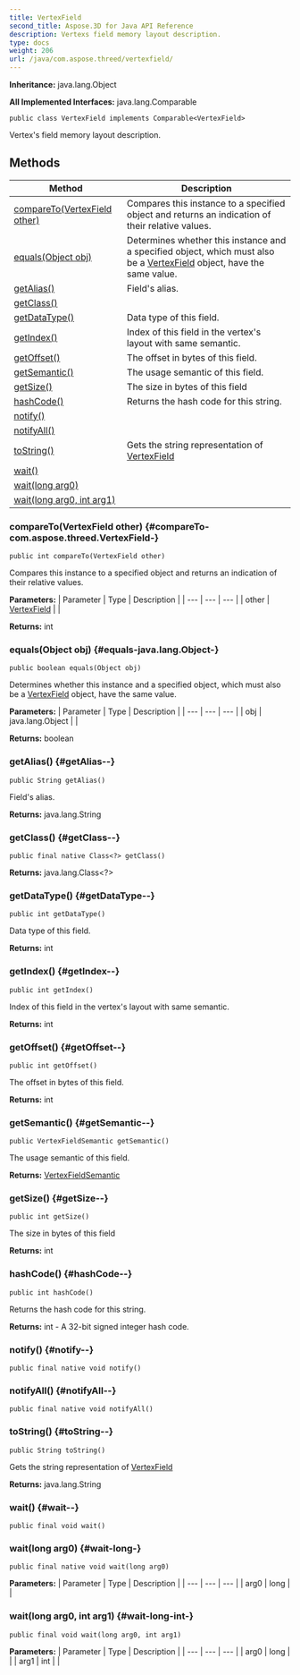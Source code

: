 ```yaml
---
title: VertexField
second_title: Aspose.3D for Java API Reference
description: Vertexs field memory layout description.
type: docs
weight: 206
url: /java/com.aspose.threed/vertexfield/
---
```


**Inheritance:**
java.lang.Object

**All Implemented Interfaces:**
java.lang.Comparable
```
public class VertexField implements Comparable<VertexField>
```

Vertex's field memory layout description.
## Methods

| Method | Description |
| --- | --- |
| [compareTo(VertexField other)](#compareTo-com.aspose.threed.VertexField-) | Compares this instance to a specified object and returns an indication of their relative values. |
| [equals(Object obj)](#equals-java.lang.Object-) | Determines whether this instance and a specified object, which must also be a [VertexField](../../com.aspose.threed/vertexfield) object, have the same value. |
| [getAlias()](#getAlias--) | Field's alias. |
| [getClass()](#getClass--) |  |
| [getDataType()](#getDataType--) | Data type of this field. |
| [getIndex()](#getIndex--) | Index of this field in the vertex's layout with same semantic. |
| [getOffset()](#getOffset--) | The offset in bytes of this field. |
| [getSemantic()](#getSemantic--) | The usage semantic of this field. |
| [getSize()](#getSize--) | The size in bytes of this field |
| [hashCode()](#hashCode--) | Returns the hash code for this string. |
| [notify()](#notify--) |  |
| [notifyAll()](#notifyAll--) |  |
| [toString()](#toString--) | Gets the string representation of [VertexField](../../com.aspose.threed/vertexfield) |
| [wait()](#wait--) |  |
| [wait(long arg0)](#wait-long-) |  |
| [wait(long arg0, int arg1)](#wait-long-int-) |  |
### compareTo(VertexField other) {#compareTo-com.aspose.threed.VertexField-}
```
public int compareTo(VertexField other)
```


Compares this instance to a specified object and returns an indication of their relative values.

**Parameters:**
| Parameter | Type | Description |
| --- | --- | --- |
| other | [VertexField](../../com.aspose.threed/vertexfield) |  |

**Returns:**
int
### equals(Object obj) {#equals-java.lang.Object-}
```
public boolean equals(Object obj)
```


Determines whether this instance and a specified object, which must also be a [VertexField](../../com.aspose.threed/vertexfield) object, have the same value.

**Parameters:**
| Parameter | Type | Description |
| --- | --- | --- |
| obj | java.lang.Object |  |

**Returns:**
boolean
### getAlias() {#getAlias--}
```
public String getAlias()
```


Field's alias.

**Returns:**
java.lang.String
### getClass() {#getClass--}
```
public final native Class<?> getClass()
```




**Returns:**
java.lang.Class<?>
### getDataType() {#getDataType--}
```
public int getDataType()
```


Data type of this field.

**Returns:**
int
### getIndex() {#getIndex--}
```
public int getIndex()
```


Index of this field in the vertex's layout with same semantic.

**Returns:**
int
### getOffset() {#getOffset--}
```
public int getOffset()
```


The offset in bytes of this field.

**Returns:**
int
### getSemantic() {#getSemantic--}
```
public VertexFieldSemantic getSemantic()
```


The usage semantic of this field.

**Returns:**
[VertexFieldSemantic](../../com.aspose.threed/vertexfieldsemantic)
### getSize() {#getSize--}
```
public int getSize()
```


The size in bytes of this field

**Returns:**
int
### hashCode() {#hashCode--}
```
public int hashCode()
```


Returns the hash code for this string.

**Returns:**
int - A 32-bit signed integer hash code.
### notify() {#notify--}
```
public final native void notify()
```




### notifyAll() {#notifyAll--}
```
public final native void notifyAll()
```




### toString() {#toString--}
```
public String toString()
```


Gets the string representation of [VertexField](../../com.aspose.threed/vertexfield)

**Returns:**
java.lang.String
### wait() {#wait--}
```
public final void wait()
```




### wait(long arg0) {#wait-long-}
```
public final native void wait(long arg0)
```




**Parameters:**
| Parameter | Type | Description |
| --- | --- | --- |
| arg0 | long |  |

### wait(long arg0, int arg1) {#wait-long-int-}
```
public final void wait(long arg0, int arg1)
```




**Parameters:**
| Parameter | Type | Description |
| --- | --- | --- |
| arg0 | long |  |
| arg1 | int |  |


